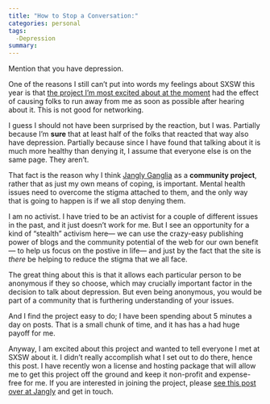 ```yaml
---
title: "How to Stop a Conversation:"
categories: personal
tags:
  -Depression
summary: 
---
```

<p>Mention that you have depression.</p>

<p>One of the reasons I still can&#8217;t put into words my feelings about <span class="caps">SXSW</span> this year is that <a href="http://janglyganglia.com/articles/about">the project I&#8217;m most excited about at the moment</a> had the effect of causing folks to run away from me as soon as possible after hearing about it.  This is not good for networking.</p>

<p>I guess I should not have been surprised by the reaction, but I was.  Partially because I&#8217;m <strong>sure</strong> that at least half of the folks that reacted that way also have depression.  Partially because since I have found that talking about it is much more healthy than denying it, I assume that everyone else is on the same page.  They aren&#8217;t.</p>

<p>That fact is the reason why I think <a href="http://janglyganglia.com">Jangly Ganglia</a> as a <strong>community project</strong>, rather that as just my own means of coping, is important.  Mental health issues need to overcome the stigma attached to them, and the only way that is going to happen is if we all stop denying them.</p>

<p>I am no activist.  I have tried to be an activist for a couple of different issues in the past, and it just doesn&#8217;t work for me.  But I see an opportunity for a kind of &#8220;stealth&#8221; activism here&#8212; we can use the crazy-easy publishing power of blogs and the community potential of the web for our own benefit&#8212; to help us focus on the postive in life&#8212; and just by the fact that the site is <em>there</em> be helping to  reduce the stigma that we all face.  </p>

<p>The great thing about this is that it allows each particular person to be anonymous if they so choose, which may crucially important factor in the decision to talk about depression.  But even being anonymous, you would be part of a community that is furthering understanding of your issues.</p>

<p>And I find the project easy to do; I have been spending about 5 minutes a day on posts.  That is a small chunk of time, and it has has a had huge payoff for me.</p>

<p>Anyway, I am excited about this project and wanted to tell everyone I met at <span class="caps">SXSW</span> about it.  I didn&#8217;t really accomplish what I set out to do there, hence this post.  I have recently won a license and hosting package that will allow me to get this project off the ground and keep it non-profit and expense-free for me.  If you are interested in joining the project, please <a href="http://janglyganglia.com/articles/comments/id_like_to_thank_the_academy/">see this post over at Jangly</a> and get in touch.</p>
